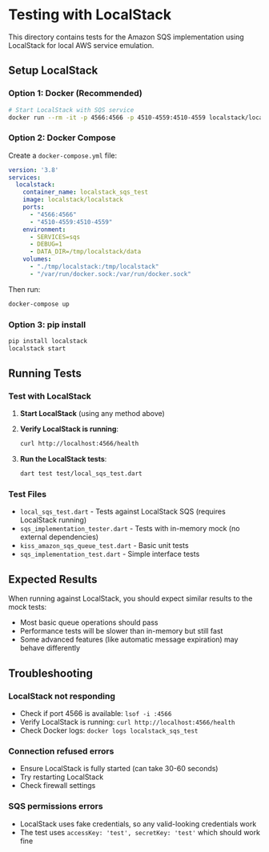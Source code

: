 # Testing with LocalStack

This directory contains tests for the Amazon SQS implementation using LocalStack for local AWS service emulation.

## Setup LocalStack

### Option 1: Docker (Recommended)

```bash
# Start LocalStack with SQS service
docker run --rm -it -p 4566:4566 -p 4510-4559:4510-4559 localstack/localstack
```

### Option 2: Docker Compose

Create a `docker-compose.yml` file:

```yaml
version: '3.8'
services:
  localstack:
    container_name: localstack_sqs_test
    image: localstack/localstack
    ports:
      - "4566:4566"
      - "4510-4559:4510-4559"
    environment:
      - SERVICES=sqs
      - DEBUG=1
      - DATA_DIR=/tmp/localstack/data
    volumes:
      - "./tmp/localstack:/tmp/localstack"
      - "/var/run/docker.sock:/var/run/docker.sock"
```

Then run:
```bash
docker-compose up
```

### Option 3: pip install

```bash
pip install localstack
localstack start
```

## Running Tests

### Test with LocalStack

1. **Start LocalStack** (using any method above)

2. **Verify LocalStack is running**:
   ```bash
   curl http://localhost:4566/health
   ```

3. **Run the LocalStack tests**:
   ```bash
   dart test test/local_sqs_test.dart
   ```

### Test Files

- `local_sqs_test.dart` - Tests against LocalStack SQS (requires LocalStack running)
- `sqs_implementation_tester.dart` - Tests with in-memory mock (no external dependencies)
- `kiss_amazon_sqs_queue_test.dart` - Basic unit tests
- `sqs_implementation_test.dart` - Simple interface tests

## Expected Results

When running against LocalStack, you should expect similar results to the mock tests:
- Most basic queue operations should pass
- Performance tests will be slower than in-memory but still fast
- Some advanced features (like automatic message expiration) may behave differently

## Troubleshooting

### LocalStack not responding
- Check if port 4566 is available: `lsof -i :4566`
- Verify LocalStack is running: `curl http://localhost:4566/health`
- Check Docker logs: `docker logs localstack_sqs_test`

### Connection refused errors
- Ensure LocalStack is fully started (can take 30-60 seconds)
- Try restarting LocalStack
- Check firewall settings

### SQS permissions errors
- LocalStack uses fake credentials, so any valid-looking credentials work
- The test uses `accessKey: 'test', secretKey: 'test'` which should work fine 
